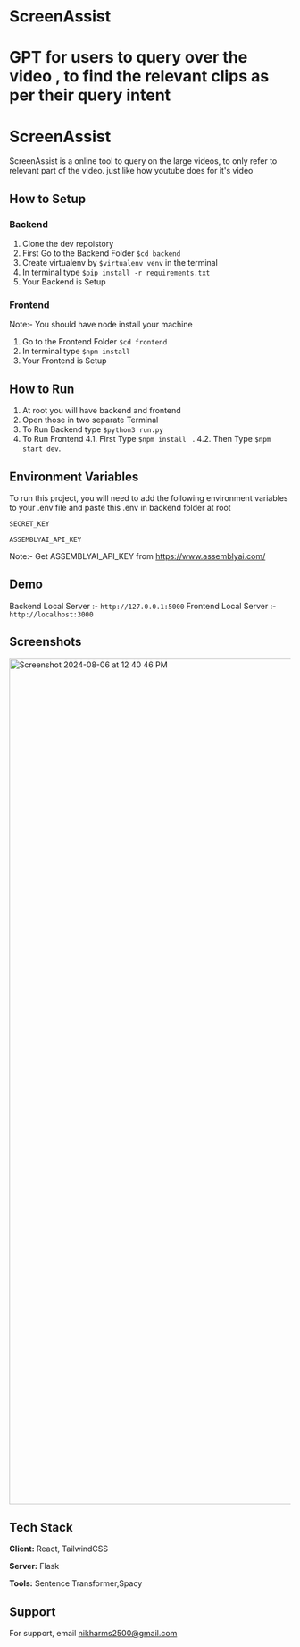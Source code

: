 # ScreenAssist
GPT for users to query over the video , to find the relevant clips as per their query intent
=======

# ScreenAssist

ScreenAssist is a online tool to query on the large videos, to only refer to relevant part of the video. just like how youtube does for it's video




## How to Setup
### Backend
1. Clone the dev repoistory
2. First Go to the Backend Folder ``` $cd backend ```
3. Create virtualenv by ``` $virtualenv venv ``` in the terminal
4. In terminal type ``` $pip install -r requirements.txt ```
5. Your Backend is Setup

### Frontend
Note:- You should have node install your machine
1. Go to the Frontend Folder ``` $cd frontend ```
2. In terminal type ``` $npm install ```
3. Your Frontend is Setup

## How to Run
1. At root you will have backend and frontend
2. Open those in two separate Terminal 
3. To Run Backend type ``` $python3 run.py ```
4. To Run Frontend
4.1. First Type ```$npm install ``` . 
4.2. Then Type ``` $npm start dev ```. 
## Environment Variables

To run this project, you will need to add the following environment variables to your .env file and paste this .env in backend folder at root

`SECRET_KEY`

`ASSEMBLYAI_API_KEY`

Note:- Get ASSEMBLYAI_API_KEY from https://www.assemblyai.com/


## Demo

Backend Local Server :- ``` http://127.0.0.1:5000 ```
Frontend Local Server :- ``` http://localhost:3000 ```

## Screenshots
<img width="1512" alt="Screenshot 2024-08-06 at 12 40 46 PM" src="https://github.com/user-attachments/assets/56db6c19-0e62-47f1-962d-8cceb5c8aba6">

## Tech Stack

**Client:** React, TailwindCSS

**Server:** Flask

**Tools:** Sentence Transformer,Spacy

## Support

For support, email nikharms2500@gmail.com
